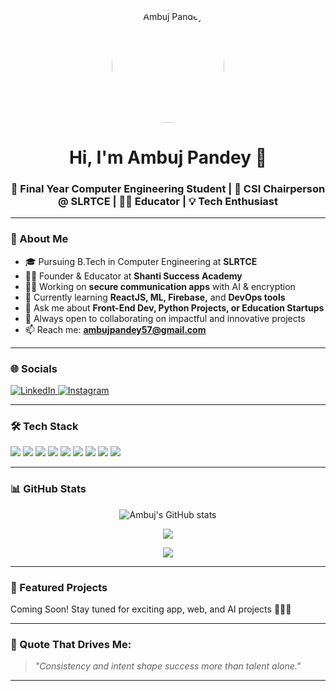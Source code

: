 <!-- GitHub Profile README.md for Ambuj Pandey -->

<p align="center">
  <img src="https://avatars.githubusercontent.com/u/144255779?v=4" width="180" alt="Ambuj Pandey" style="border-radius: 50%;" />
</p>

<h1 align="center">Hi, I'm Ambuj Pandey 👋</h1>

<h3 align="center">🚀 Final Year Computer Engineering Student | 💼 CSI Chairperson @ SLRTCE | 👨‍🏫 Educator | 💡 Tech Enthusiast</h3>

---

### 📌 About Me

- 🎓 Pursuing B.Tech in Computer Engineering at **SLRTCE**
- 👨‍🏫 Founder & Educator at **Shanti Success Academy**
- 🧑‍💻 Working on **secure communication apps** with AI & encryption
- 🌱 Currently learning **ReactJS, ML, Firebase,** and **DevOps tools**
- 💬 Ask me about **Front-End Dev, Python Projects, or Education Startups**
- 🤝 Always open to collaborating on impactful and innovative projects
- 📫 Reach me: **[ambujpandey57@gmail.com](mailto:ambujpandey57@gmail.com)**

---

### 🌐 Socials

<p align="left">
  <a href="https://www.linkedin.com/in/ambujpandey007" target="_blank">
    <img src="https://img.shields.io/badge/LinkedIn-blue?style=for-the-badge&logo=linkedin&logoColor=white" alt="LinkedIn" />
  </a>
  <a href="https://www.instagram.com/ambuj_pandey007/" target="_blank">
    <img src="https://img.shields.io/badge/Instagram-E4405F?style=for-the-badge&logo=instagram&logoColor=white" alt="Instagram" />
  </a>
</p>

---

### 🛠️ Tech Stack

<p align="left">
  <img src="https://img.shields.io/badge/HTML5-E34F26?style=for-the-badge&logo=html5&logoColor=white"/>
  <img src="https://img.shields.io/badge/CSS3-1572B6?style=for-the-badge&logo=css3&logoColor=white"/>
  <img src="https://img.shields.io/badge/JavaScript-F7DF1E?style=for-the-badge&logo=javascript&logoColor=black"/>
  <img src="https://img.shields.io/badge/Python-3776AB?style=for-the-badge&logo=python&logoColor=white"/>
  <img src="https://img.shields.io/badge/React-20232A?style=for-the-badge&logo=react&logoColor=61DAFB"/>
  <img src="https://img.shields.io/badge/MySQL-4479A1?style=for-the-badge&logo=mysql&logoColor=white"/>
  <img src="https://img.shields.io/badge/Firebase-ffca28?style=for-the-badge&logo=firebase&logoColor=black"/>
  <img src="https://img.shields.io/badge/GitHub-181717?style=for-the-badge&logo=github&logoColor=white"/>
  <img src="https://img.shields.io/badge/Figma-F24E1E?style=for-the-badge&logo=figma&logoColor=white"/>
</p>

---

### 📊 GitHub Stats

<p align="center">
  <img src="https://github-readme-stats.vercel.app/api?username=mr-perfect001&show_icons=true&theme=radical" alt="Ambuj's GitHub stats" />
</p>

<p align="center">
  <img src="https://github-readme-streak-stats.herokuapp.com/?user=mr-perfect001&theme=radical" />
</p>

<p align="center">
  <img src="https://github-profile-trophy.vercel.app/?username=mr-perfect001&theme=onedark&row=1&column=7" />
</p>

---

### 📌 Featured Projects

Coming Soon! Stay tuned for exciting app, web, and AI projects 🔐📱💡

---

### 🧠 Quote That Drives Me:

> *"Consistency and intent shape success more than talent alone."*

---


